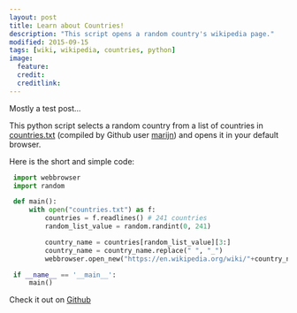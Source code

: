 ```yaml
---
layout: post
title: Learn about Countries!
description: "This script opens a random country's wikipedia page."
modified: 2015-09-15
tags: [wiki, wikipedia, countries, python]
image:
  feature:
  credit:
  creditlink: 
---
```

Mostly a test post...

This python script selects a random country from a list of countries in [countries.txt](https://gist.github.com/marijn/396531#file-countries-txt) (compiled by Github user [marijn](https://github.com/marijn)) and opens it in your default browser.

Here is the short and simple code:

```python
 import webbrowser
 import random

 def main():
	 with open("countries.txt") as f:
		 countries = f.readlines() # 241 countries
		 random_list_value = random.randint(0, 241)

		 country_name = countries[random_list_value][3:]
		 country_name = country_name.replace(" ", "_")
		 webbrowser.open_new("https://en.wikipedia.org/wiki/"+country_name)

 if __name__ == '__main__':
	 main()
```

Check it out on [Github](https://github.com/simonkiley/random-wiki-countries)



